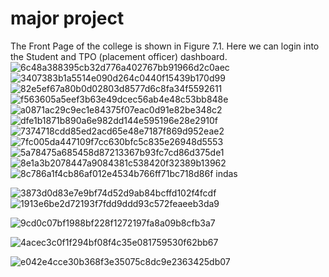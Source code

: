 
# major project
The Front Page of the college is shown in Figure 7.1. Here we can login into the Student and TPO (placement officer) dashboard.
![6c48a388395cb32d776a402767bb91966d2c0aec](https://github.com/rishab07-hello/major/assets/54372491/dc317396-6f91-4506-9b65-b38b64eb591d)
![3407383b1a5514e090d264c0440f15439b170d99](https://github.com/rishab07-hello/major/assets/54372491/1c7a0c83-4462-4cbc-9f99-d15178d537c2)
![82e5ef67a80b0d02803d8577d6c8fa34f5592611](https://github.com/rishab07-hello/major/assets/54372491/eeeb86d5-e8ee-422b-8793-a2deec9fd617)
![f563605a5eef3b63e49dcec56ab4e48c53bb848e](https://github.com/rishab07-hello/major/assets/54372491/0092bfe3-fc96-4c63-9bb9-450de4c8b8f5)
![a0871ac29c9ec1e84375f07eac0d91e82be348c2](https://github.com/rishab07-hello/major/assets/54372491/39705f07-7697-44c8-aa0c-140ea459d771)
![dfe1b1871b890a6e982dd144e595196e28e2910f](https://github.com/rishab07-hello/major/assets/54372491/9c9ed907-1d8f-4cc6-b7ed-c40df40a58dd)
![7374718cdd85ed2acd65e48e7187f869d952eae2](https://github.com/rishab07-hello/major/assets/54372491/6567df33-55bd-4f1a-8288-e85a54505aef)
![7fc005da447109f7cc630bfc5c835e26948d5553](https://github.com/rishab07-hello/major/assets/54372491/1f0a11bf-a86c-4d5b-8ecd-5b6494d6c1f3)
![5a78475a685458d87213367b93fc7cd86d375de1](https://github.com/rishab07-hello/major/assets/54372491/934295af-a958-4bbb-b5cd-a4b16fc3ad68)
![8e1a3b2078447a9084381c538420f32389b13962](https://github.com/rishab07-hello/major/assets/54372491/6b8f2bf1-1697-4c4f-9681-bd3c8e8e70fd)
![8c786a1f4cb86af012e4534b766ff71bc718d86f](https://github.com/rishab07-hello/major/assets/54372491/efcbdd0b-2800-411b-9e8b-f6defff91015)
indas



![3873d0d83e7e9bf74d52d9ab84bcffd102f4fcdf](https://github.com/rishab07-hello/major/assets/54372491/398430f2-f47a-486d-a3a8-3c8d38fddf14)
![1913e6be2d72193f7fdd9ddd93c572feaeeb3da9](https://github.com/rishab07-hello/major/assets/54372491/f1a9d200-1fc2-45e1-a81d-e153fea9f0e0)

![9cd0c07bf1988bf228f1272197fa8a09b8cfb3a7](https://github.com/rishab07-hello/major/assets/54372491/7d87bdff-4857-44da-b72d-ae4d1e379d4c)




![4acec3c0f1f294bf08f4c35e081759530f62bb67](https://github.com/rishab07-hello/major/assets/54372491/a4c59488-0620-460a-9702-07fe0754e4c1)

![e042e4cce30b368f3e35075c8dc9e2363425db07](https://github.com/rishab07-hello/major/assets/54372491/aef91b6f-ba69-46a8-aa42-e98c851f4674)
